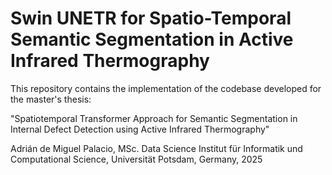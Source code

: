 # Swin UNETR for Spatio-Temporal Semantic Segmentation in Active Infrared Thermography

This repository contains the implementation of the codebase developed for the master's thesis:

"Spatiotemporal Transformer Approach for Semantic Segmentation in Internal Defect Detection using Active Infrared Thermography"

Adrián de Miguel Palacio, MSc. Data Science
Institut für Informatik und Computational Science, Universität Potsdam, Germany, 2025
